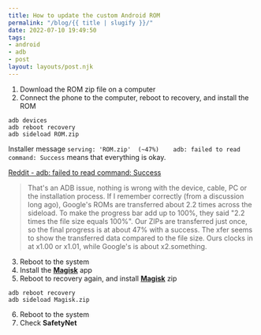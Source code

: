 ```yaml
---
title: How to update the custom Android ROM
permalink: "/blog/{{ title | slugify }}/"
date: 2022-07-10 19:49:50
tags:
- android
- adb
- post
layout: layouts/post.njk
---
```


1. Download the ROM zip file on a computer
2. Connect the phone to the computer, reboot to recovery, and install the ROM
```
adb devices
adb reboot recovery
adb sideload ROM.zip
```
Installer message `serving: 'ROM.zip'  (~47%)    adb: failed to read command: Success` means that everything is okay.

[Reddit - adb: failed to read command: Success](https://www.reddit.com/r/LineageOS/comments/dt2et4/adb_failed_to_read_command_success/)

>  That's an ADB issue, nothing is wrong with the device, cable, PC or the installation process.
> If I remember correctly (from a discussion long ago), Google's ROMs are transferred about 2.2 times across the sideload. To make the progress bar add up to 100%, they said "2.2 times the file size equals 100%". Our ZIPs are transferred just once, so the final progress is at about 47% with a success. The xfer seems to show the transferred data compared to the file size. Ours clocks in at x1.00 or x1.01, while Google's is about x2.something.

3. Reboot to the system
4. Install the [**Magisk**](https://magisk.me/apk/) app
5. Reboot to recovery again, and install [**Magisk**](https://magisk.me/zip/) zip
```
adb reboot recovery
adb sideload Magisk.zip
```
6. Reboot to the system
7. Check **SafetyNet**

